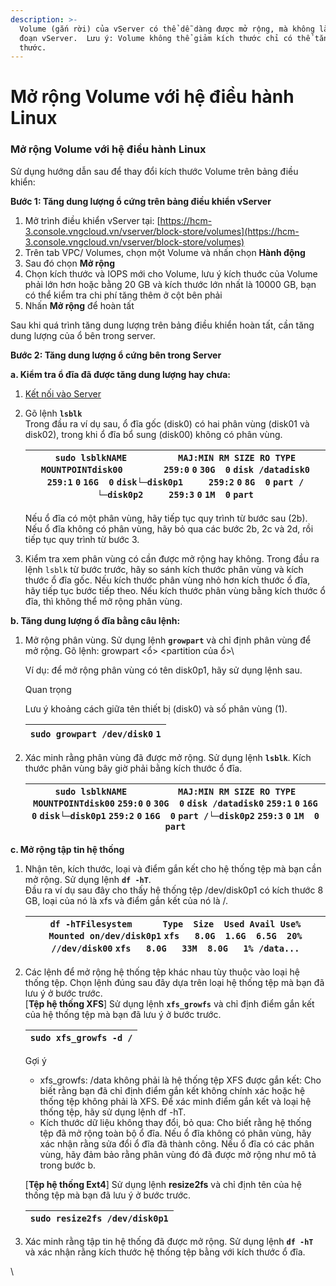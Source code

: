 ```yaml
---
description: >-
  Volume (gắn rời) của vServer có thể dễ dàng được mở rộng, mà không làm gián
  đoạn vServer.  Lưu ý: Volume không thể giảm kích thước chỉ có thể tăng kích
  thước.
---
```


# Mở rộng Volume với hệ điều hành Linux

### **Mở rộng Volume với hệ điều hành Linux** <a href="#morongvolumevoihedieuhanhlinux-morongvolumevoihedieuhanhlinux" id="morongvolumevoihedieuhanhlinux-morongvolumevoihedieuhanhlinux"></a>

Sử dụng hướng dẫn sau để thay đổi kích thước Volume trên bảng điều khiển:

**Bước 1: Tăng dung lượng ổ cứng trên bảng điều khiển vServer**

1. Mở trình điều khiển vServer tại: [https://hcm-3.console.vngcloud.vn/vserver/block-store/volumes](https://hcm-3.console.vngcloud.vn/vserver/block-store/volumes)
2. Trên tab VPC/  Volumes, chọn một Volume và nhấn chọn **Hành động**
3. Sau đó chọn **Mở rộng**
4. Chọn kích thước và IOPS mới cho Volume, lưu ý kích thuớc của Volume phải lớn hơn hoặc bằng 20 GB và kích thước lớn nhất là 10000 GB, bạn có thể kiểm tra chi phí tăng thêm ở cột bên phải
5. Nhấn **Mở rộng** để hoàn tất

Sau khi quá trình tăng dung lượng trên bảng điều khiển hoàn tất, cần tăng dung lượng của ổ bên trong server.

**Bước 2: Tăng dung lượng ổ cứng bên trong Server**

**a. Kiểm tra ổ đĩa đã được tăng dung lượng hay chưa:**

1. [Kết nối vào Server](../server/ket-noi-vao-may-chu-ao/#ketnoivaomaychuao-ketnoivaomaychulinuxbangcongcusshclient)
2.  Gõ lệnh **`lsblk`**\
    Trong đầu ra ví dụ sau, ổ đĩa gốc (disk0) có hai phân vùng (disk01 và disk02), trong khi ổ đĩa bổ sung (disk00) không có phân vùng.

    | `sudo lsblkNAME          MAJ:MIN RM SIZE RO TYPE MOUNTPOINTdisk00        259:0`    `0`  `30G  0` `disk /datadisk0         259:1`    `0`  `16G  0` `disk└─disk0p1     259:2`    `0`   `8G  0` `part /└─disk0p2     259:3`    `0`   `1M  0` `part` |
    | ------------------------------------------------------------------------------------------------------------------------------------------------------------------------------------------------------------------------------------------------ |

    Nếu ổ đĩa có một phân vùng, hãy tiếp tục quy trình từ bước sau (2b). Nếu ổ đĩa không có phân vùng, hãy bỏ qua các bước 2b, 2c và 2d, rồi tiếp tục quy trình từ bước 3.
3. Kiểm tra xem phân vùng có cần được mở rộng hay không. Trong đầu ra lệnh `lsblk` từ bước trước, hãy so sánh kích thước phân vùng và kích thước ổ đĩa gốc. Nếu kích thước phân vùng nhỏ hơn kích thước ổ đĩa, hãy tiếp tục bước tiếp theo. Nếu kích thước phân vùng bằng kích thước ổ đĩa, thì không thể mở rộng phân vùng.

**b. Tăng dung lượng ổ đĩa bằng câu lệnh:**

1.  Mở rộng phân vùng. Sử dụng lệnh **`growpart`** và chỉ định phân vùng để mở rộng. Gõ lệnh: growpart <ổ> \<partition của ổ>\


    Ví dụ: để mở rộng phân vùng có tên disk0p1, hãy sử dụng lệnh sau.

    Quan trọng

    Lưu ý khoảng cách giữa tên thiết bị (disk0) và số phân vùng (1).

    | `sudo growpart /dev/disk0` `1` |
    | ------------------------------ |
2.  Xác minh rằng phân vùng đã được mở rộng. Sử dụng lệnh **`lsblk`**. Kích thước phân vùng bây giờ phải bằng kích thước ổ đĩa.

    | `sudo lsblkNAME          MAJ:MIN RM SIZE RO TYPE MOUNTPOINTdisk00`        `259:0`    `0`  `30G  0` `disk /datadisk0`         `259:1`    `0`  `16G  0` `disk└─disk0p1`     `259:2`    `0`  `16G  0` `part /└─disk0p2`     `259:3`    `0`   `1M  0` `part` |
    | -------------------------------------------------------------------------------------------------------------------------------------------------------------------------------------------------------------------------------------------------------- |

**c. Mở rộng tập tin hệ thống**

1.  Nhận tên, kích thước, loại và điểm gắn kết cho hệ thống tệp mà bạn cần mở rộng. Sử dụng lệnh **`df -hT`**.\
    Đầu ra ví dụ sau đây cho thấy hệ thống tệp /dev/disk0p1 có kích thước 8 GB, loại của nó là xfs và điểm gắn kết của nó là /.

    | `df -hTFilesystem      Type  Size  Used Avail Use% Mounted on/dev/disk0p1`    `xfs   8.0G  1.6G  6.5G  20% //dev/disk00`     `xfs   8.0G   33M  8.0G   1% /data...` |
    | ------------------------------------------------------------------------------------------------------------------------------------------------------------------- |
2.  Các lệnh để mở rộng hệ thống tệp khác nhau tùy thuộc vào loại hệ thống tệp. Chọn lệnh đúng sau đây dựa trên loại hệ thống tệp mà bạn đã lưu ý ở bước trước.\
    \[**Tệp hệ thống XFS**] Sử dụng lệnh **`xfs_growfs`** và chỉ định điểm gắn kết của hệ thống tệp mà bạn đã lưu ý ở bước trước.

    | `sudo xfs_growfs -d /` |
    | ---------------------- |

    Gợi ý

    * xfs\_growfs: /data không phải là hệ thống tệp XFS được gắn kết: Cho biết rằng bạn đã chỉ định điểm gắn kết không chính xác hoặc hệ thống tệp không phải là XFS. Để xác minh điểm gắn kết và loại hệ thống tệp, hãy sử dụng lệnh df -hT.
    * Kích thước dữ liệu không thay đổi, bỏ qua: Cho biết rằng hệ thống tệp đã mở rộng toàn bộ ổ đĩa. Nếu ổ đĩa không có phân vùng, hãy xác nhận rằng sửa đổi ổ đĩa đã thành công. Nếu ổ đĩa có các phân vùng, hãy đảm bảo rằng phân vùng đó đã được mở rộng như mô tả trong bước b.

    \[**Tệp hệ thống Ext4**] Sử dụng lệnh **resize2fs** và chỉ định tên của hệ thống tệp mà bạn đã lưu ý ở bước trước.

    | `sudo resize2fs /dev/disk0p1` |
    | ----------------------------- |
3. Xác minh rằng tập tin hệ thống đã được mở rộng. Sử dụng lệnh **`df -hT`** và xác nhận rằng kích thước hệ thống tệp bằng với kích thước ổ đĩa.

\
